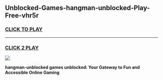 
## Unblocked-Games-hangman-unblocked-Play-Free-vhr5r
<h3>
<a href="https://premium76.site?title=hangman-unblocked&ref=21A">CLICK TO PLAY</a></h3>
<hr>

<h3>
<a href="https://premium76.site?title=hangman-unblocked&ref=21A">CLICK 2 PLAY</a>
  
</h3>

<a href="https://premium76.site?title=hangman-unblocked&ref=21A"><img src="https://clearcache.store/games.png"></a>


**hangman-unblocked games unblocked: Your Gateway to Fun and Accessible Online Gaming**
